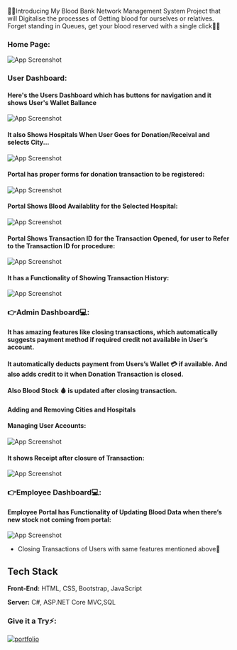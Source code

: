 🚀🚀Introducing My Blood Bank Network Management System Project that will Digitalise the processes of Getting blood for ourselves or relatives. 
Forget standing in Queues, get your blood reserved with a single click🤝✨
### Home Page:
![App Screenshot](https://imgtr.ee/images/2023/06/08/Dkc0A.png)
### User Dashboard:
#### Here's the Users Dashboard which has buttons for navigation and it shows User's Wallet Ballance
![App Screenshot](https://imgtr.ee/images/2023/06/08/Dkud2.png)


#### It also Shows Hospitals When User Goes for Donation/Receival and selects City...
![App Screenshot](https://imgtr.ee/images/2023/06/08/DkjKJ.png)

#### Portal has proper forms for donation transaction to be registered:
![App Screenshot](https://imgtr.ee/images/2023/06/08/Dk3Ci.png)


#### Portal Shows Blood Availablity for the Selected Hospital:
![App Screenshot](https://imgtr.ee/images/2023/06/08/DkHwn.png)

#### Portal Shows Transaction ID for the Transaction Opened, for user to Refer to the Transaction ID for procedure:
![App Screenshot](https://imgtr.ee/images/2023/06/08/Dkg3Y.png)

#### It has a Functionality of Showing Transaction History:
![App Screenshot](https://imgtr.ee/images/2023/06/08/DnMds.png)

### 👉Admin Dashboard💻: 
#### It has amazing features like closing transactions, which automatically suggests payment method if required credit not available in User’s account. 
#### It automatically deducts payment from Users’s Wallet 💳 if available. And also adds credit to it when Donation Transaction is closed.
#### Also Blood Stock 🩸 is updated after closing transaction.
#### Adding and Removing Cities and Hospitals
#### Managing User Accounts:
![App Screenshot](https://imgtr.ee/images/2023/06/08/DnnwV.png)
#### It shows Receipt after closure of Transaction:
![App Screenshot](https://imgtr.ee/images/2023/06/08/Dnar0.png)

### 👉Employee Dashboard💻:
#### Employee Portal has Functionality of Updating Blood Data when there’s new stock not coming from portal:
![App Screenshot](https://imgtr.ee/images/2023/06/08/DnlcF.png)
- Closing Transactions of Users with same features mentioned above🤩
## Tech Stack

**Front-End:** HTML, CSS, Bootstrap, JavaScript

**Server:** C#, ASP.NET Core MVC,SQL



### Give it a Try⚡:

[![portfolio](https://img.shields.io/badge/my_portfolio-000?style=for-the-badge&logo=ko-fi&logoColor=white)](http://blood-bank-management-system.somee.com/)
